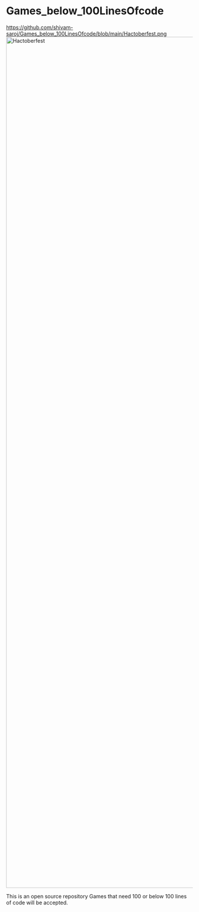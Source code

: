 # Games_below_100LinesOfcode

https://github.com/shivam-saroj/Games_below_100LinesOfcode/blob/main/Hactoberfest.png
<img width="2295" alt="Hactoberfest" src="https://user-images.githubusercontent.com/43147642/193860629-a7359593-e081-402d-ae4b-aff47e8b2f99.png">


This is an open source repository 
Games that need 100 or below 100 lines of code will be accepted.
